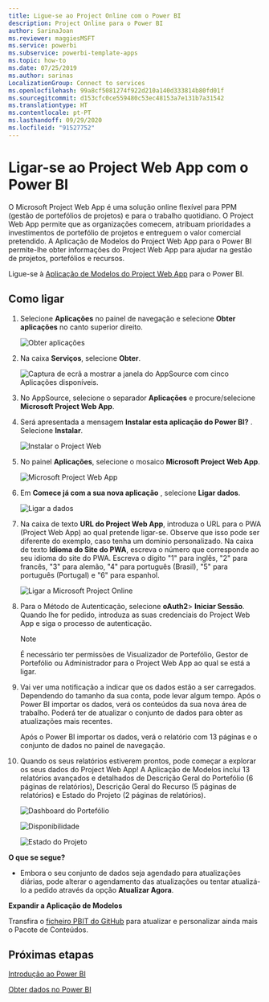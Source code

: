 ```yaml
---
title: Ligue-se ao Project Online com o Power BI
description: Project Online para o Power BI
author: SarinaJoan
ms.reviewer: maggiesMSFT
ms.service: powerbi
ms.subservice: powerbi-template-apps
ms.topic: how-to
ms.date: 07/25/2019
ms.author: sarinas
LocalizationGroup: Connect to services
ms.openlocfilehash: 99a8cf5081274f922d210a140d333814b80fd01f
ms.sourcegitcommit: d153cfc0ce559480c53ec48153a7e131b7a31542
ms.translationtype: HT
ms.contentlocale: pt-PT
ms.lasthandoff: 09/29/2020
ms.locfileid: "91527752"
---
```

# <a name="connect-to-project-web-app-with-power-bi"></a>Ligar-se ao Project Web App com o Power BI
O Microsoft Project Web App é uma solução online flexível para PPM (gestão de portefólios de projetos) e para o trabalho quotidiano. O Project Web App permite que as organizações comecem, atribuam prioridades a investimentos de portefólio de projetos e entreguem o valor comercial pretendido. A Aplicação de Modelos do Project Web App para o Power BI permite-lhe obter informações do Project Web App para ajudar na gestão de projetos, portefólios e recursos.

Ligue-se à [Aplicação de Modelos do Project Web App](https://appsource.microsoft.com/product/power-bi/pbi_msprojectonline.pbi-microsoftprojectwebapp) para o Power BI.

## <a name="how-to-connect"></a>Como ligar

1. Selecione **Aplicações** no painel de navegação e selecione **Obter aplicações** no canto superior direito.

    ![Obter aplicações](media/service-connect-to-project-online/GetApps.png)

2. Na caixa **Serviços**, selecione **Obter**.
   
   ![Captura de ecrã a mostrar a janela do AppSource com cinco Aplicações disponíveis.](media/service-connect-to-project-online/AppSource.png)
3. No AppSource, selecione o separador **Aplicações** e procure/selecione **Microsoft Project Web App**.
   
4. Será apresentada a mensagem **Instalar esta aplicação do Power BI?** . Selecione **Instalar**. 

   ![Instalar o Project Web](media/service-connect-to-project-online/ProjectTile.png)
5. No painel **Aplicações**, selecione o mosaico **Microsoft Project Web App**. 
   
   ![Microsoft Project Web App](media/service-connect-to-project-online/getstarted.png)
6. Em **Comece já com a sua nova aplicação** , selecione **Ligar dados**.
   
   ![Ligar a dados](media/service-connect-to-project-online/mproject.png)
7. Na caixa de texto **URL do Project Web App**, introduza o URL para o PWA (Project Web App) ao qual pretende ligar-se.  Observe que isso pode ser diferente do exemplo, caso tenha um domínio personalizado. Na caixa de texto **Idioma do Site do PWA**, escreva o número que corresponde ao seu idioma do site do PWA. Escreva o dígito "1" para inglês, "2" para francês, "3" para alemão, "4" para português (Brasil), "5" para português (Portugal) e "6" para espanhol. 
   
   ![Ligar a Microsoft Project Online](media/service-connect-to-project-online/params.png)
8. Para o Método de Autenticação, selecione **oAuth2**\> **Iniciar Sessão**. Quando lhe for pedido, introduza as suas credenciais do Project Web App e siga o processo de autenticação.

    > [!NOTE]
    > É necessário ter permissões de Visualizador de Portefólio, Gestor de Portefólio ou Administrador para o Project Web App ao qual se está a ligar.

9. Vai ver uma notificação a indicar que os dados estão a ser carregados. Dependendo do tamanho da sua conta, pode levar algum tempo. Após o Power BI importar os dados, verá os conteúdos da sua nova área de trabalho. Poderá ter de atualizar o conjunto de dados para obter as atualizações mais recentes. 

    Após o Power BI importar os dados, verá o relatório com 13 páginas e o conjunto de dados no painel de navegação. 

10. Quando os seus relatórios estiverem prontos, pode começar a explorar os seus dados do Project Web App! A Aplicação de Modelos inclui 13 relatórios avançados e detalhados de Descrição Geral do Portefólio (6 páginas de relatórios), Descrição Geral do Recurso (5 páginas de relatórios) e Estado do Projeto (2 páginas de relatórios). 

    ![Dashboard do Portefólio](media/service-connect-to-project-online/report1.png)
   
    ![Disponibilidade](media/service-connect-to-project-online/report3.png)
   
    ![Estado do Projeto](media/service-connect-to-project-online/report2.png)

**O que se segue?**

* Embora o seu conjunto de dados seja agendado para atualizações diárias, pode alterar o agendamento das atualizações ou tentar atualizá-lo a pedido através da opção **Atualizar Agora**.

**Expandir a Aplicação de Modelos**

Transfira o [ficheiro PBIT do GitHub](https://github.com/OfficeDev/Project-Power-BI-Content-Packs) para atualizar e personalizar ainda mais o Pacote de Conteúdos.

## <a name="next-steps"></a>Próximas etapas
[Introdução ao Power BI](../fundamentals/service-get-started.md)

[Obter dados no Power BI](service-get-data.md)
